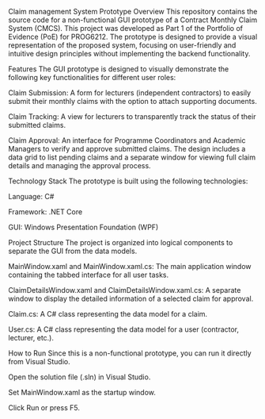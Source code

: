 Claim management System Prototype
Overview
This repository contains the source code for a non-functional GUI prototype of a Contract Monthly Claim System (CMCS). This project was developed as Part 1 of the Portfolio of Evidence (PoE) for PROG6212. The prototype is designed to provide a visual representation of the proposed system, focusing on user-friendly and intuitive design principles without implementing the backend functionality.

Features
The GUI prototype is designed to visually demonstrate the following key functionalities for different user roles:

Claim Submission: A form for lecturers (independent contractors) to easily submit their monthly claims with the option to attach supporting documents.

Claim Tracking: A view for lecturers to transparently track the status of their submitted claims.

Claim Approval: An interface for Programme Coordinators and Academic Managers to verify and approve submitted claims. The design includes a data grid to list pending claims and a separate window for viewing full claim details and managing the approval process.

Technology Stack
The prototype is built using the following technologies:

Language: C#

Framework: .NET Core

GUI: Windows Presentation Foundation (WPF)

Project Structure
The project is organized into logical components to separate the GUI from the data models.

MainWindow.xaml and MainWindow.xaml.cs: The main application window containing the tabbed interface for all user tasks.

ClaimDetailsWindow.xaml and ClaimDetailsWindow.xaml.cs: A separate window to display the detailed information of a selected claim for approval.

Claim.cs: A C# class representing the data model for a claim.

User.cs: A C# class representing the data model for a user (contractor, lecturer, etc.).

How to Run
Since this is a non-functional prototype, you can run it directly from Visual Studio.

Open the solution file (.sln) in Visual Studio.

Set MainWindow.xaml as the startup window.

Click Run or press F5.